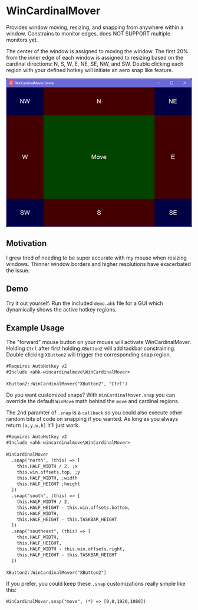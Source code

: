 # WinCardinalMover
Provides window moving, resizing, and snapping from anywhere within a window. Constrains to monitor edges, does NOT SUPPORT multiple monitors yet.

The center of the window is assigned to moving the window. The first 20% from the inner edge of each window is assigned to resizing based on the cardinal directions:  N, S, W, E, NE, SE, NW, and SW. Double clicking each region with your defined hotkey will initiate an aero snap like feature.

<p align="center" width="100%"><img src="WinCardinalMover-demo.png" alt="GUI with Buttons" width="642"/></p>

 ## Motivation
 I grew tired of needing to be super accurate with my mouse when resizing windows. Thinner window borders and higher resolutions have exacerbated the issue.

## Demo
Try it out yourself. Run the included `demo.ahk` file for a GUI which dynamically shows the active hotkey regions.

 ## Example Usage
The "forward" mouse button on your mouse will activate WinCardinalMover. Holding `Ctrl` after first holding `XButton2` will add taskbar constraining. Double clicking `XButton2` will trigger the corresponding snap region.
 ```ahk
#Requires AutoHotkey v2
#Include <ahk-wincardinalmove\WinCardinalMover>

XButton2::WinCardinalMover("XButton2", "Ctrl")
```
Do you want customized snaps? With  `WinCardinalMover.snap` you can override the default `WinMove` math behind the `move` and cardinal regions.

The 2nd paramter of `.snap` is a `callback` so you could also execute other random bits of code on snapping if you wanted. As long as you always return `[x,y,w,h]` it'll just work.
```ahk
#Requires AutoHotkey v2
#Include <ahk-wincardinalmove\WinCardinalMover>

WinCardinalMover
  .snap("north", (this) => [
    this.HALF_WIDTH / 2, ;x
    this.win.offsets.top, ;y
    this.HALF_WIDTH, ;width
    this.HALF_HEIGHT ;height
  ])
  .snap("south", (this) => [
    this.HALF_WIDTH / 2,
    this.HALF_HEIGHT - this.win.offsets.bottom,
    this.HALF_WIDTH,
    this.HALF_HEIGHT - this.TASKBAR_HEIGHT
  ])
  .snap("southeast", (this) => [
    this.HALF_WIDTH,
    this.HALF_HEIGHT,
    this.HALF_WIDTH - this.win.offsets.right,
    this.HALF_HEIGHT - this.TASKBAR_HEIGHT
  ])

XButton2::WinCardinalMover("XButton2")
```
If you prefer, you could keep these `.snap` customizations really simple like this:
```ahk
WinCardinalMover.snap("move", (*) => [0,0,1920,1080])
```
